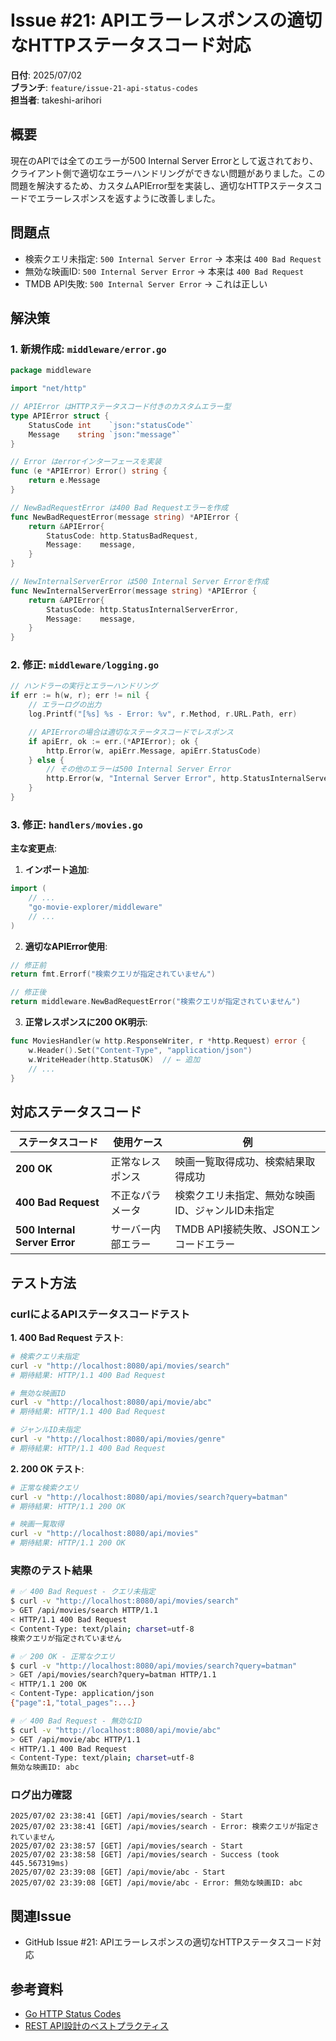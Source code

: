 # Issue #21: APIエラーレスポンスの適切なHTTPステータスコード対応

**日付**: 2025/07/02  
**ブランチ**: `feature/issue-21-api-status-codes`  
**担当者**: takeshi-arihori

## 概要

現在のAPIでは全てのエラーが500 Internal Server Errorとして返されており、クライアント側で適切なエラーハンドリングができない問題がありました。この問題を解決するため、カスタムAPIError型を実装し、適切なHTTPステータスコードでエラーレスポンスを返すように改善しました。

## 問題点

- 検索クエリ未指定: `500 Internal Server Error` → 本来は `400 Bad Request`
- 無効な映画ID: `500 Internal Server Error` → 本来は `400 Bad Request`  
- TMDB API失敗: `500 Internal Server Error` → これは正しい

## 解決策

### 1. 新規作成: `middleware/error.go`

```go
package middleware

import "net/http"

// APIError はHTTPステータスコード付きのカスタムエラー型
type APIError struct {
    StatusCode int    `json:"statusCode"`
    Message    string `json:"message"`
}

// Error はerrorインターフェースを実装
func (e *APIError) Error() string {
    return e.Message
}

// NewBadRequestError は400 Bad Requestエラーを作成
func NewBadRequestError(message string) *APIError {
    return &APIError{
        StatusCode: http.StatusBadRequest,
        Message:    message,
    }
}

// NewInternalServerError は500 Internal Server Errorを作成
func NewInternalServerError(message string) *APIError {
    return &APIError{
        StatusCode: http.StatusInternalServerError,
        Message:    message,
    }
}
```

### 2. 修正: `middleware/logging.go`

```go
// ハンドラーの実行とエラーハンドリング
if err := h(w, r); err != nil {
    // エラーログの出力
    log.Printf("[%s] %s - Error: %v", r.Method, r.URL.Path, err)

    // APIErrorの場合は適切なステータスコードでレスポンス
    if apiErr, ok := err.(*APIError); ok {
        http.Error(w, apiErr.Message, apiErr.StatusCode)
    } else {
        // その他のエラーは500 Internal Server Error
        http.Error(w, "Internal Server Error", http.StatusInternalServerError)
    }
}
```

### 3. 修正: `handlers/movies.go`

**主な変更点**:

1. **インポート追加**:
```go
import (
    // ...
    "go-movie-explorer/middleware"
    // ...
)
```

2. **適切なAPIError使用**:
```go
// 修正前
return fmt.Errorf("検索クエリが指定されていません")

// 修正後  
return middleware.NewBadRequestError("検索クエリが指定されていません")
```

3. **正常レスポンスに200 OK明示**:
```go
func MoviesHandler(w http.ResponseWriter, r *http.Request) error {
    w.Header().Set("Content-Type", "application/json")
    w.WriteHeader(http.StatusOK)  // ← 追加
    // ...
}
```

## 対応ステータスコード

| ステータスコード | 使用ケース | 例 |
|------------------|------------|-----|
| **200 OK** | 正常なレスポンス | 映画一覧取得成功、検索結果取得成功 |
| **400 Bad Request** | 不正なパラメータ | 検索クエリ未指定、無効な映画ID、ジャンルID未指定 |
| **500 Internal Server Error** | サーバー内部エラー | TMDB API接続失敗、JSONエンコードエラー |

## テスト方法

### curlによるAPIステータスコードテスト

**1. 400 Bad Request テスト**:
```bash
# 検索クエリ未指定
curl -v "http://localhost:8080/api/movies/search"
# 期待結果: HTTP/1.1 400 Bad Request

# 無効な映画ID
curl -v "http://localhost:8080/api/movie/abc"  
# 期待結果: HTTP/1.1 400 Bad Request

# ジャンルID未指定
curl -v "http://localhost:8080/api/movies/genre"
# 期待結果: HTTP/1.1 400 Bad Request
```

**2. 200 OK テスト**:
```bash
# 正常な検索クエリ
curl -v "http://localhost:8080/api/movies/search?query=batman"
# 期待結果: HTTP/1.1 200 OK

# 映画一覧取得
curl -v "http://localhost:8080/api/movies"
# 期待結果: HTTP/1.1 200 OK
```

### 実際のテスト結果

```bash
# ✅ 400 Bad Request - クエリ未指定
$ curl -v "http://localhost:8080/api/movies/search"
> GET /api/movies/search HTTP/1.1
< HTTP/1.1 400 Bad Request
< Content-Type: text/plain; charset=utf-8
検索クエリが指定されていません

# ✅ 200 OK - 正常なクエリ
$ curl -v "http://localhost:8080/api/movies/search?query=batman"  
> GET /api/movies/search?query=batman HTTP/1.1
< HTTP/1.1 200 OK
< Content-Type: application/json
{"page":1,"total_pages":...}

# ✅ 400 Bad Request - 無効なID
$ curl -v "http://localhost:8080/api/movie/abc"
> GET /api/movie/abc HTTP/1.1
< HTTP/1.1 400 Bad Request
< Content-Type: text/plain; charset=utf-8
無効な映画ID: abc
```

### ログ出力確認

```
2025/07/02 23:38:41 [GET] /api/movies/search - Start
2025/07/02 23:38:41 [GET] /api/movies/search - Error: 検索クエリが指定されていません
2025/07/02 23:38:57 [GET] /api/movies/search - Start  
2025/07/02 23:38:58 [GET] /api/movies/search - Success (took 445.567319ms)
2025/07/02 23:39:08 [GET] /api/movie/abc - Start
2025/07/02 23:39:08 [GET] /api/movie/abc - Error: 無効な映画ID: abc
```

## 関連Issue

- GitHub Issue #21: APIエラーレスポンスの適切なHTTPステータスコード対応

## 参考資料

- [Go HTTP Status Codes](https://go.dev/src/net/http/status.go)
- [REST API設計のベストプラクティス](https://restfulapi.net/http-status-codes/)
